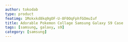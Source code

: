 ```yaml
---
author: tokodab
type: product
featimg: 1Mokxkd8kq9gOF-U-8F0OqFphfGOmuIuf
title: Adorable Pokemon Collage Samsung Galaxy S9 Case
tags: [samsung, galaxy, s9]
category: [samsung]
---
```

